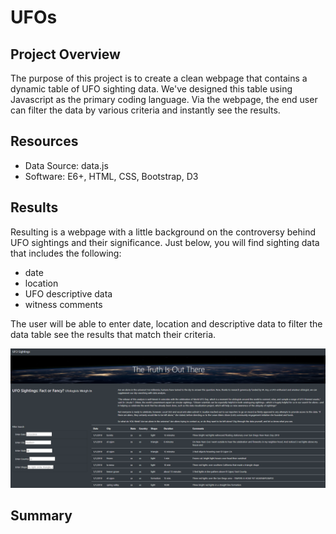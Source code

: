 # UFOs

## Project Overview

The purpose of this project is to create a clean webpage that contains a dynamic table of UFO sighting data.  We've designed this table using Javascript as the primary coding language.  Via the webpage, the end user can filter the data by various criteria and instantly see the results. 


## Resources
- Data Source: data.js
- Software: E6+, HTML, CSS, Bootstrap, D3


## Results
Resulting is a webpage with a little background on the controversy behind UFO sightings and their significance.  Just below, you will find sighting data that includes the following:
-  date
-  location
-  UFO descriptive data
-  witness comments

The user will be able to enter date, location and descriptive data to filter the data table see the results that match their criteria.


![webpage](https://github.com/ashley-green1/UFOs/blob/main/static/images/webpage_snapshot.png)


## Summary

